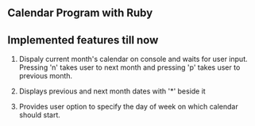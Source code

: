 Calendar Program with Ruby
-----------------------------------------

Implemented features till now
-----------------------------------------
1) Dispaly current month's calendar on
   console and waits for user input.
   Pressing 'n' takes user to next month
   and pressing 'p' takes user to previous
   month.
2) Displays previous and next month dates
   with '*' beside it

3) Provides user option to specify the day 
   of week on which calendar should start.

